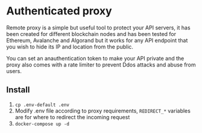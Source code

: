 # Authenticated proxy

Remote proxy is a simple but useful tool to protect your API servers, it has been created for different blockchain nodes and has been tested for Ethereum, Avalanche and Algorand but it works for any API endpoint that you wish to hide its IP and location from the public. 

You can set an anauthentication token to make your API private and the proxy also comes with a rate limiter to prevent Ddos attacks and abuse from users. 

## Install
1. `cp .env-default .env`
2. Modify .env file according to proxy requirements, `REDIRECT_*` variables are for where to redirect the incoming request
3. `docker-compose up -d`

